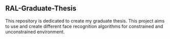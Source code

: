 ## RAL-Graduate-Thesis

This repository is dedicated to create my graduate thesis. This project aims to use and create different face recognition algorithms for constrained and unconstrained environment.
